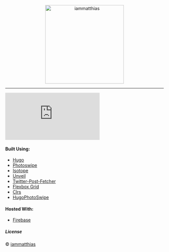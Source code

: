 <p align="center"><img src="https://iammatthias.com/assets/logo_black.svg" alt="iammatthias" width="250"></p>

---
<iframe src="https://giphy.com/embed/l4FGJKKnxDpFZQ5FK?html5=true&playOnHover=true&hideSocial=true" frameBorder="0" class="giphy-embed" allowFullScreen></iframe>


#### Built Using:
- [Hugo](https://gohugo.io)
- [Photoswipe](http://photoswipe.com)
- [Isotope](http://isotope.metafizzy.co)
- [Unveil](https://github.com/michael/unveil)
- [Twitter-Post-Fetcher](https://github.com/jasonmayes/Twitter-Post-Fetcher)
- [Flexbox Grid](http://flexboxgrid.com)
- [Clrs](http://clrs.cc)
- [HugoPhotoSwipe](https://github.com/GjjvdBurg/HugoPhotoSwipe)

#### Hosted With:
- [Firebase](https://firebase.google.com)

##### License
© [iammatthias](https://iammatthias.com)
